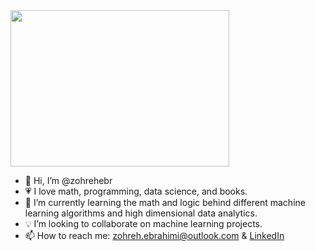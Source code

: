 <img src="https://camo.githubusercontent.com/465e31c841cd10518f6d4c283894e41ee125f271efc994d40fa71b6694a493ad/68747470733a2f2f692e696d6775722e636f6d2f555762445033792e676966" width="350" height="250">

- 👋  Hi, I’m @zohrehebr
- 💗  I love math, programming, data science, and books.
- 🌱  I’m currently learning the math and logic behind different machine learning algorithms and high dimensional data analytics.
- 💡  I’m looking to collaborate on machine learning projects. 
- 📫  How to reach me: zohreh.ebrahimi@outlook.com & [LinkedIn](https://www.linkedin.com/in/zoebrahimi/)

<!---
zohrehebr/zohrehebr is a ✨ special ✨ repository because its `README.md` (this file) appears on your GitHub profile.
You can click the Preview link to take a look at your changes.
--->
